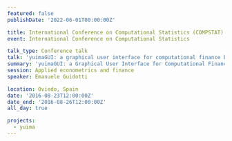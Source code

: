```yaml
---
featured: false
publishDate: '2022-06-01T00:00:00Z'

title: International Conference on Computational Statistics (COMPSTAT)
event: International Conference on Computational Statistics

talk_type: Conference talk
talk: 'yuimaGUI: a graphical user interface for computational finance based on the yuima R package'
summary: 'yuimaGUI: a Graphical User Interface for Computational Finance Based on the yuima R Package'
session: Applied econometrics and finance
speaker: Emanuele Guidotti

location: Oviedo, Spain
date: '2016-08-23T12:00:00Z'
date_end: '2016-08-26T12:00:00Z'
all_day: true

projects:
  - yuima
---
```

